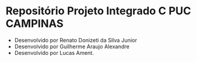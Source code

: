 # Repositório Projeto Integrado C PUC CAMPINAS

- Desenvolvido por Renato Donizeti da Silva Junior
- Desenvolvido por Guilherme Araujo Alexandre
- Desenvolvido por Lucas Ament.
